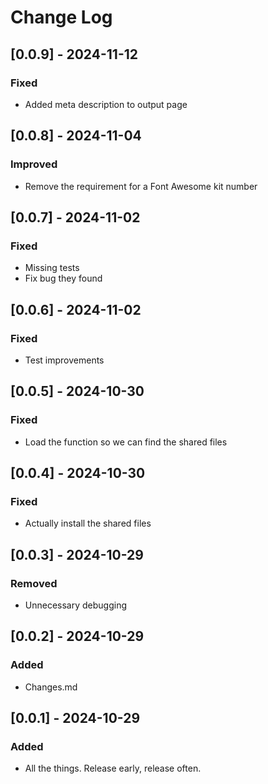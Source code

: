 # Change Log

## [0.0.9] - 2024-11-12

### Fixed

- Added meta description to output page

## [0.0.8] - 2024-11-04

### Improved

- Remove the requirement for a Font Awesome kit number

## [0.0.7] - 2024-11-02

### Fixed

- Missing tests
- Fix bug they found

## [0.0.6] - 2024-11-02

### Fixed

- Test improvements

## [0.0.5] - 2024-10-30

### Fixed

- Load the function so we can find the shared files

## [0.0.4] - 2024-10-30

### Fixed

- Actually install the shared files

## [0.0.3] - 2024-10-29

### Removed

- Unnecessary debugging

## [0.0.2] - 2024-10-29

### Added

- Changes.md

## [0.0.1] - 2024-10-29
 
### Added
 
- All the things. Release early, release often.
